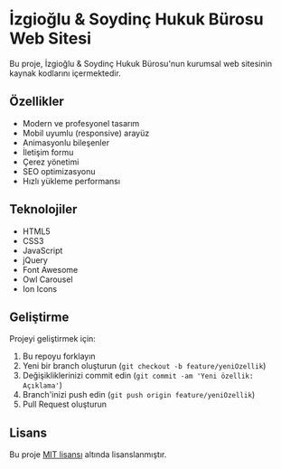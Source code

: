 # İzgioğlu & Soydinç Hukuk Bürosu Web Sitesi

Bu proje, İzgioğlu & Soydinç Hukuk Bürosu'nun kurumsal web sitesinin kaynak kodlarını içermektedir.

## Özellikler

- Modern ve profesyonel tasarım
- Mobil uyumlu (responsive) arayüz
- Animasyonlu bileşenler
- İletişim formu
- Çerez yönetimi
- SEO optimizasyonu
- Hızlı yükleme performansı

## Teknolojiler

- HTML5
- CSS3
- JavaScript
- jQuery
- Font Awesome
- Owl Carousel
- Ion Icons

## Geliştirme

Projeyi geliştirmek için:

1. Bu repoyu forklayın
2. Yeni bir branch oluşturun (`git checkout -b feature/yeniOzellik`)
3. Değişikliklerinizi commit edin (`git commit -am 'Yeni özellik: Açıklama'`)
4. Branch'inizi push edin (`git push origin feature/yeniOzellik`)
5. Pull Request oluşturun

## Lisans

Bu proje [MIT lisansı](LICENSE) altında lisanslanmıştır.
